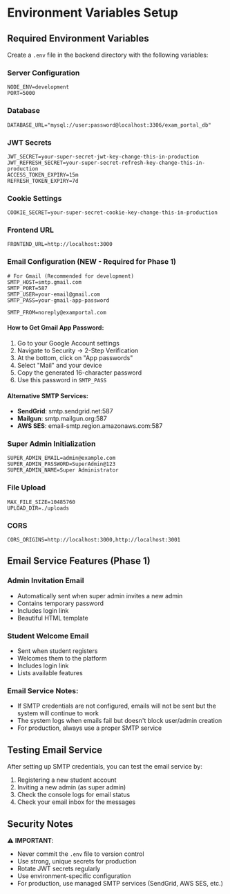 # Environment Variables Setup

## Required Environment Variables

Create a `.env` file in the backend directory with the following variables:

### Server Configuration

```env
NODE_ENV=development
PORT=5000
```

### Database

```env
DATABASE_URL="mysql://user:password@localhost:3306/exam_portal_db"
```

### JWT Secrets

```env
JWT_SECRET=your-super-secret-jwt-key-change-this-in-production
JWT_REFRESH_SECRET=your-super-secret-refresh-key-change-this-in-production
ACCESS_TOKEN_EXPIRY=15m
REFRESH_TOKEN_EXPIRY=7d
```

### Cookie Settings

```env
COOKIE_SECRET=your-super-secret-cookie-key-change-this-in-production
```

### Frontend URL

```env
FRONTEND_URL=http://localhost:3000
```

### **Email Configuration (NEW - Required for Phase 1)**

```env
# For Gmail (Recommended for development)
SMTP_HOST=smtp.gmail.com
SMTP_PORT=587
SMTP_USER=your-email@gmail.com
SMTP_PASS=your-gmail-app-password

SMTP_FROM=noreply@examportal.com
```

#### How to Get Gmail App Password:

1. Go to your Google Account settings
2. Navigate to Security → 2-Step Verification
3. At the bottom, click on "App passwords"
4. Select "Mail" and your device
5. Copy the generated 16-character password
6. Use this password in `SMTP_PASS`

#### Alternative SMTP Services:

- **SendGrid**: smtp.sendgrid.net:587
- **Mailgun**: smtp.mailgun.org:587
- **AWS SES**: email-smtp.region.amazonaws.com:587

### Super Admin Initialization

```env
SUPER_ADMIN_EMAIL=admin@example.com
SUPER_ADMIN_PASSWORD=SuperAdmin@123
SUPER_ADMIN_NAME=Super Administrator
```

### File Upload

```env
MAX_FILE_SIZE=10485760
UPLOAD_DIR=./uploads
```

### CORS

```env
CORS_ORIGINS=http://localhost:3000,http://localhost:3001
```

## Email Service Features (Phase 1)

### Admin Invitation Email

- Automatically sent when super admin invites a new admin
- Contains temporary password
- Includes login link
- Beautiful HTML template

### Student Welcome Email

- Sent when student registers
- Welcomes them to the platform
- Includes login link
- Lists available features

### Email Service Notes:

- If SMTP credentials are not configured, emails will not be sent but the system will continue to work
- The system logs when emails fail but doesn't block user/admin creation
- For production, always use a proper SMTP service

## Testing Email Service

After setting up SMTP credentials, you can test the email service by:

1. Registering a new student account
2. Inviting a new admin (as super admin)
3. Check the console logs for email status
4. Check your email inbox for the messages

## Security Notes

⚠️ **IMPORTANT**:

- Never commit the `.env` file to version control
- Use strong, unique secrets for production
- Rotate JWT secrets regularly
- Use environment-specific configuration
- For production, use managed SMTP services (SendGrid, AWS SES, etc.)
